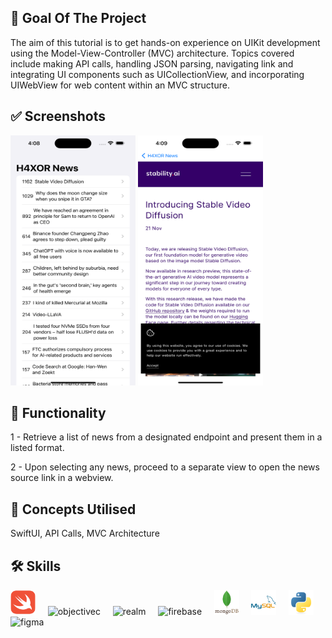 
## 🎯 Goal Of The Project

The aim of this tutorial is to get hands-on experience on UIKit development using the Model-View-Controller (MVC) architecture. Topics covered include making API calls, handling JSON parsing, navigating link and integrating UI components such as UICollectionView, and incorporating UIWebView for web content within an MVC structure.

## ✅ Screenshots
<p align="left">
  <img src="https://github.com/hadiachaudhary10/H4XORNews-SwiftUI/blob/main/Simulator%20Screen%20Shot%20-%20iPhone%2014%20Pro%20Max%20-%202023-11-22%20at%2016.08.55.png" width="200" height="400" />
  <img src="https://github.com/hadiachaudhary10/H4XORNews-SwiftUI/blob/main/Simulator%20Screen%20Shot%20-%20iPhone%2014%20Pro%20Max%20-%202023-11-22%20at%2016.09.07.png" width="200" height="400" />
</p>

## 🚀 Functionality
<p> 1 - Retrieve a list of news from a designated endpoint and present them in a listed format.</p>
<p> 2 - Upon selecting any news, proceed to a separate view to open the news source link in a webview.</p>

## 💯 Concepts Utilised
SwiftUI, API Calls, MVC Architecture

## 🛠 Skills
<p align="left">
  <img src="https://raw.githubusercontent.com/devicons/devicon/master/icons/swift/swift-original.svg" alt="swift" width="40" height="40"/>
  &nbsp; &nbsp;
   <img src="https://www.vectorlogo.zone/logos/apple_objectivec/apple_objectivec-icon.svg" alt="objectivec" width="40" height="40"/>
  &nbsp; &nbsp;
   <img src="https://raw.githubusercontent.com/bestofjs/bestofjs-webui/8665e8c267a0215f3159df28b33c365198101df5/public/logos/realm.svg" alt="realm" width="40" height="40"/>
  &nbsp; &nbsp;
  <img src="https://www.vectorlogo.zone/logos/firebase/firebase-icon.svg" alt="firebase" width="40" height="40"/>
  &nbsp; &nbsp;
  <img src="https://raw.githubusercontent.com/devicons/devicon/master/icons/mongodb/mongodb-original-wordmark.svg" alt="mongodb" width="40" height="40"/>
  &nbsp; &nbsp;
  <img src="https://raw.githubusercontent.com/devicons/devicon/master/icons/mysql/mysql-original-wordmark.svg" alt="mysql" width="40" height="40"/> 
  &nbsp; &nbsp;
  <img src="https://raw.githubusercontent.com/devicons/devicon/master/icons/python/python-original.svg" alt="python" width="40" height="40"/>
  &nbsp; &nbsp;
   <img src="https://www.vectorlogo.zone/logos/figma/figma-icon.svg" alt="figma" width="40" height="40"/> 
  &nbsp; &nbsp;
</p>

